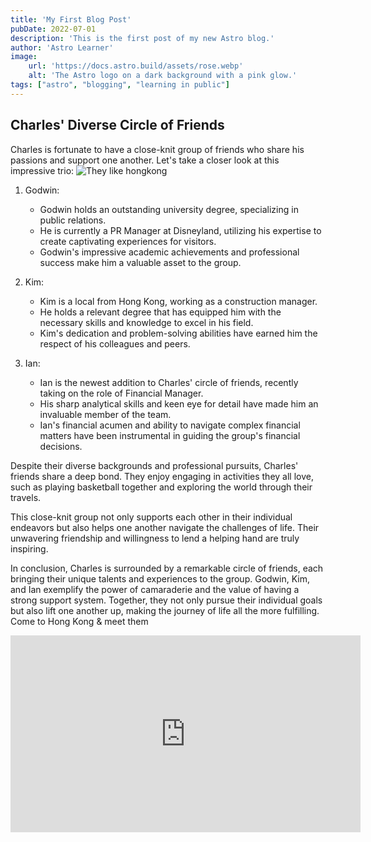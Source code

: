 ```yaml
---
title: 'My First Blog Post'
pubDate: 2022-07-01
description: 'This is the first post of my new Astro blog.'
author: 'Astro Learner'
image:
    url: 'https://docs.astro.build/assets/rose.webp'
    alt: 'The Astro logo on a dark background with a pink glow.'
tags: ["astro", "blogging", "learning in public"]
---
```


## Charles' Diverse Circle of Friends

Charles is fortunate to have a close-knit group of friends who share his passions and support one another. Let's take a closer look at this impressive trio:
 ![They like  hongkong](https://www.discoverhongkong.com/content/dam/dhk/intl/explore/iconic-hong-kong-experiences/iconic-hong-kong-experiences-1920x1080-time-out-hk.jpg)

1. Godwin:
   - Godwin holds an outstanding university degree, specializing in public relations.
   - He is currently a PR Manager at Disneyland, utilizing his expertise to create captivating experiences for visitors.
   - Godwin's impressive academic achievements and professional success make him a valuable asset to the group.

2. Kim:
   - Kim is a local from Hong Kong, working as a construction manager.
   - He holds a relevant degree that has equipped him with the necessary skills and knowledge to excel in his field.
   - Kim's dedication and problem-solving abilities have earned him the respect of his colleagues and peers.

3. Ian:
   - Ian is the newest addition to Charles' circle of friends, recently taking on the role of Financial Manager.
   - His sharp analytical skills and keen eye for detail have made him an invaluable member of the team.
   - Ian's financial acumen and ability to navigate complex financial matters have been instrumental in guiding the group's financial decisions.

Despite their diverse backgrounds and professional pursuits, Charles' friends share a deep bond. They enjoy engaging in activities they all love, such as playing basketball together and exploring the world through their travels.

This close-knit group not only supports each other in their individual endeavors but also helps one another navigate the challenges of life. Their unwavering friendship and willingness to lend a helping hand are truly inspiring.

In conclusion, Charles is surrounded by a remarkable circle of friends, each bringing their unique talents and experiences to the group. Godwin, Kim, and Ian exemplify the power of camaraderie and the value of having a strong support system. Together, they not only pursue their individual goals but also lift one another up, making the journey of life all the more fulfilling.
Come to  Hong Kong & meet them 
<iframe width="560" height="315" src="https://www.youtube.com/embed/Y_y9QMiJMss?si=2BuyclC5N_MOge2y" title="YouTube video player" frameborder="0" allow="accelerometer; autoplay; clipboard-write; encrypted-media; gyroscope; picture-in-picture; web-share" referrerpolicy="strict-origin-when-cross-origin" allowfullscreen></iframe>